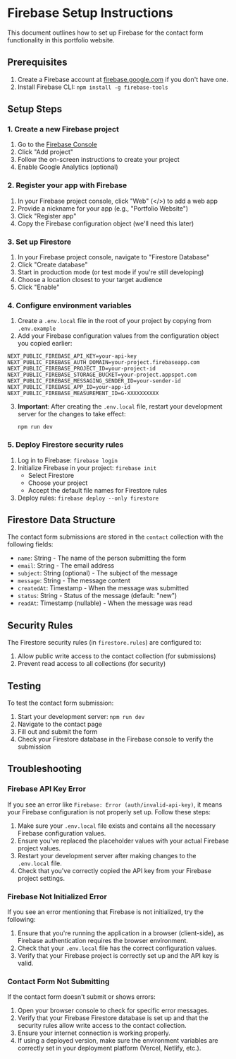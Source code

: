 # Firebase Setup Instructions

This document outlines how to set up Firebase for the contact form functionality in this portfolio website.

## Prerequisites

1. Create a Firebase account at [firebase.google.com](https://firebase.google.com/) if you don't have one.
2. Install Firebase CLI: `npm install -g firebase-tools`

## Setup Steps

### 1. Create a new Firebase project

1. Go to the [Firebase Console](https://console.firebase.google.com/)
2. Click "Add project"
3. Follow the on-screen instructions to create your project
4. Enable Google Analytics (optional)

### 2. Register your app with Firebase

1. In your Firebase project console, click "Web" (</>) to add a web app
2. Provide a nickname for your app (e.g., "Portfolio Website")
3. Click "Register app"
4. Copy the Firebase configuration object (we'll need this later)

### 3. Set up Firestore

1. In your Firebase project console, navigate to "Firestore Database"
2. Click "Create database"
3. Start in production mode (or test mode if you're still developing)
4. Choose a location closest to your target audience
5. Click "Enable"

### 4. Configure environment variables

1. Create a `.env.local` file in the root of your project by copying from `.env.example`
2. Add your Firebase configuration values from the configuration object you copied earlier:

```
NEXT_PUBLIC_FIREBASE_API_KEY=your-api-key
NEXT_PUBLIC_FIREBASE_AUTH_DOMAIN=your-project.firebaseapp.com
NEXT_PUBLIC_FIREBASE_PROJECT_ID=your-project-id
NEXT_PUBLIC_FIREBASE_STORAGE_BUCKET=your-project.appspot.com
NEXT_PUBLIC_FIREBASE_MESSAGING_SENDER_ID=your-sender-id
NEXT_PUBLIC_FIREBASE_APP_ID=your-app-id
NEXT_PUBLIC_FIREBASE_MEASUREMENT_ID=G-XXXXXXXXXX
```

3. **Important**: After creating the `.env.local` file, restart your development server for the changes to take effect:
   ```
   npm run dev
   ```

### 5. Deploy Firestore security rules

1. Log in to Firebase: `firebase login`
2. Initialize Firebase in your project: `firebase init`
   - Select Firestore
   - Choose your project
   - Accept the default file names for Firestore rules
3. Deploy rules: `firebase deploy --only firestore`

## Firestore Data Structure

The contact form submissions are stored in the `contact` collection with the following fields:

- `name`: String - The name of the person submitting the form
- `email`: String - The email address
- `subject`: String (optional) - The subject of the message
- `message`: String - The message content
- `createdAt`: Timestamp - When the message was submitted
- `status`: String - Status of the message (default: "new")
- `readAt`: Timestamp (nullable) - When the message was read

## Security Rules

The Firestore security rules (in `firestore.rules`) are configured to:

1. Allow public write access to the contact collection (for submissions)
2. Prevent read access to all collections (for security)

## Testing

To test the contact form submission:

1. Start your development server: `npm run dev`
2. Navigate to the contact page
3. Fill out and submit the form
4. Check your Firestore database in the Firebase console to verify the submission

## Troubleshooting

### Firebase API Key Error

If you see an error like `Firebase: Error (auth/invalid-api-key)`, it means your Firebase configuration is not properly set up. Follow these steps:

1. Make sure your `.env.local` file exists and contains all the necessary Firebase configuration values.
2. Ensure you've replaced the placeholder values with your actual Firebase project values.
3. Restart your development server after making changes to the `.env.local` file.
4. Check that you've correctly copied the API key from your Firebase project settings.

### Firebase Not Initialized Error

If you see an error mentioning that Firebase is not initialized, try the following:

1. Ensure that you're running the application in a browser (client-side), as Firebase authentication requires the browser environment.
2. Check that your `.env.local` file has the correct configuration values.
3. Verify that your Firebase project is correctly set up and the API key is valid.

### Contact Form Not Submitting

If the contact form doesn't submit or shows errors:

1. Open your browser console to check for specific error messages.
2. Verify that your Firebase Firestore database is set up and that the security rules allow write access to the contact collection.
3. Ensure your internet connection is working properly.
4. If using a deployed version, make sure the environment variables are correctly set in your deployment platform (Vercel, Netlify, etc.).
